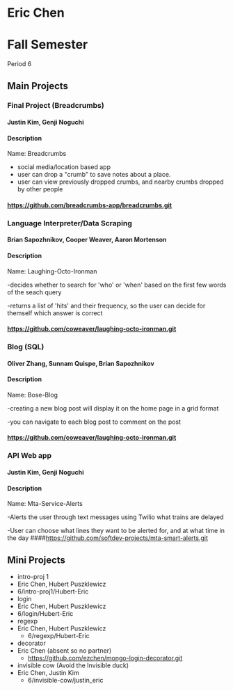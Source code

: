 Eric Chen
==========

# Fall Semester
Period 6

## Main Projects

### Final Project (Breadcrumbs)
#### Justin Kim, Genji Noguchi
#### Description
Name: Breadcrumbs

- social media/location based app
- user can drop a "crumb" to save notes about a place.
- user can view previously dropped crumbs, and nearby crumbs dropped by other people
#### https://github.com/breadcrumbs-app/breadcrumbs.git

### Language Interpreter/Data Scraping
#### Brian Sapozhnikov, Cooper Weaver, Aaron Mortenson
#### Description
Name: Laughing-Octo-Ironman

-decides whether to search for 'who' or 'when' based on the first few words of the seach query

-returns a list of 'hits' and their frequency, so the user can decide for themself which answer is correct
#### https://github.com/coweaver/laughing-octo-ironman.git

### Blog (SQL)
#### Oliver Zhang, Sunnam Quispe, Brian Sapozhnikov
#### Description
Name: Bose-Blog

-creating a new blog post will display it on the home page in a grid format

-you can navigate to each blog post to comment on the post
#### https://github.com/coweaver/laughing-octo-ironman.git

### API Web app
#### Justin Kim, Genji Noguchi
#### Description
Name: Mta-Service-Alerts

-Alerts the user through text messages using Twilio what trains are delayed

-User can choose what lines they want to be alerted for, and at what time in the day
####https://github.com/softdev-projects/mta-smart-alerts.git

## Mini Projects

 * intro-proj 1
  * Eric Chen, Hubert Puszklewicz
  * 6/intro-proj1/Hubert-Eric
 * login
  * Eric Chen, Hubert Puszklewicz
  * 6/login/Hubert-Eric
 * regexp
  * Eric Chen, Hubert Puszklewicz 
	* 6/regexp/Hubert-Eric
 * decorator
  * Eric Chen (absent so no partner)
  	* https://github.com/ezchen/mongo-login-decorator.git
 * invisible cow (Avoid the Invisible duck)
 * Eric Chen, Justin Kim
 	* 6/invisible-cow/justin_eric



